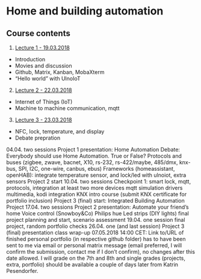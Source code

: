 # Home and building automation

## Course contents
1. [Lecture 1 - 19.03.2018](https://github.com/AnastasiiaMishchenko/Internationals/blob/master/Rosemary%20Poovattil/Lecture%20Notes/Lecture%201.md)
- Introduction
- Movies and discussion
- Github, Matrix, Kanban, MobaXterm
- “Hello world” with UlnoIoT
2. [Lecture 2 - 22.03.2018](https://github.com/AnastasiiaMishchenko/Internationals/blob/master/Rosemary%20Poovattil/Lecture%20Notes/Lecture%202.md)
- Internet of Things (IoT)
- Machine to machine communication, mqtt
3. [Lecture 3 - 23.03.2018](https://github.com/AnastasiiaMishchenko/Internationals/blob/master/Rosemary%20Poovattil/Lecture%20Notes/Lecture%203.md)
- NFC, lock, temperature, and display
- Debate prepration




04.04.  two sessions
Project 1 presentation: Home Automation Debate: Everybody should use Home Automation. True or False?
Protocols and buses (zigbee, zwave, bacnet, X10, rs-232, rs-422/maybe, 485/dmx, knx-bus, SPI, I2C, one-wire, canbus, ebus)
Frameworks (homeassistant, openHAB): integrate temperature sensor, and lock/led with ulnoiot, extra sensors
Project 2 start
10.04.  two sessions
Checkpoint 1: smart lock, mqtt, protocols, integration at least two more devices
mqtt simulation drivers
multimedia, kodi integration
KNX intro course (submit KNX certificate for portfolio inclusion)
Project 3 (final) start: Integrated Building Automation Project
17.04. two sessions
Project 2 presentation: Automate your friend’s home
Voice control (Snowboy&Co)
Philips hue
Led strips (DIY lights)
final project planning and start, scenario assessment
19.04. one session
final project, random portfolio checks 
26.04. one (and last session)
Project 3 (final) presentation
class wrap-up
07.05.2018 14:00 CET: Link to/URL of finished personal portfolio (in respective github folder) has to have been sent to me via email or personal matrix message (email preferred, I will confirm the submission, contact me if I don’t confirm), no changes after this date allowed. I will grade on the 7th and 8th and single grades (projects, extra, portfolio) should be available a couple of days later from Katrin Pesendorfer.
